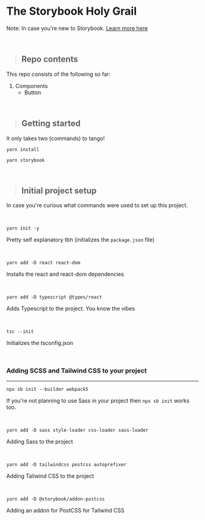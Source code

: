 # The Storybook Holy Grail
Note:  In case you're new to Storybook. [Learn more here](https://storybook.js.org/)


<br />

> ## **Repo contents**
This repo consists of the following so far:
1. Components
   * Button

<br />

> ## **Getting started**
It only takes two (commands) to tango!

`yarn install`

`yarn storybook`

<br />

> ## **Initial project setup**
In case you're curious what commands were used to set up this project.

<br />

`yarn init -y`

Pretty self explanatory tbh (initializes the `package.json` file)

<br />

`yarn add -D react react-dom`

Installs the react and react-dom dependencies

<br />

`yarn add -D typescript @types/react`

Adds Typescript to the project. You know the vibes

<br /> 

`tsc --init`

Initializes the tsconfig.json

<br />

### **Adding SCSS and Tailwind CSS to your project**
---

`npx sb init --builder webpack5`

If you're not planning to use Sass in your project then  `npx sb init` works too. 

<br />

`yarn add -D sass style-loader css-loader sass-loader`

Adding Sass to the project

<br />

`yarn add -D tailwindcss postcss autoprefixer`

Adding Tailwind CSS to the project

<br />

`yarn add -D @storybook/addon-postcss`

Adding an addon for PostCSS for Tailwind CSS